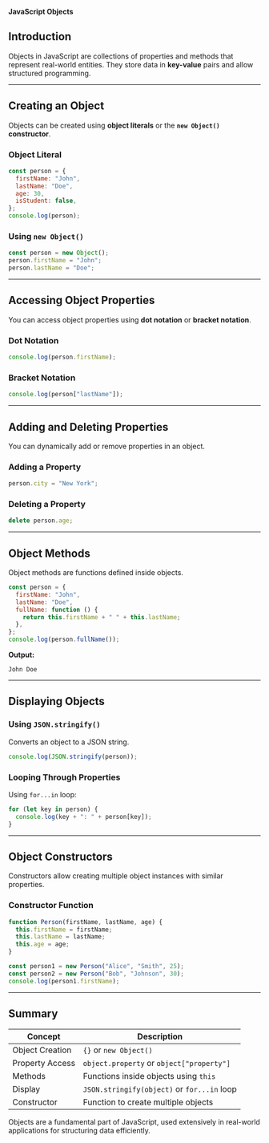 **JavaScript Objects**

## Introduction

Objects in JavaScript are collections of properties and methods that represent real-world entities. They store data in **key-value** pairs and allow structured programming.

---

## Creating an Object

Objects can be created using **object literals** or the **`new Object()` constructor**.

### Object Literal

```javascript
const person = {
  firstName: "John",
  lastName: "Doe",
  age: 30,
  isStudent: false,
};
console.log(person);
```

### Using `new Object()`

```javascript
const person = new Object();
person.firstName = "John";
person.lastName = "Doe";
```

---

## Accessing Object Properties

You can access object properties using **dot notation** or **bracket notation**.

### Dot Notation

```javascript
console.log(person.firstName);
```

### Bracket Notation

```javascript
console.log(person["lastName"]);
```

---

## Adding and Deleting Properties

You can dynamically add or remove properties in an object.

### Adding a Property

```javascript
person.city = "New York";
```

### Deleting a Property

```javascript
delete person.age;
```

---

## Object Methods

Object methods are functions defined inside objects.

```javascript
const person = {
  firstName: "John",
  lastName: "Doe",
  fullName: function () {
    return this.firstName + " " + this.lastName;
  },
};
console.log(person.fullName());
```

**Output:**

```
John Doe
```

---

## Displaying Objects

### Using `JSON.stringify()`

Converts an object to a JSON string.

```javascript
console.log(JSON.stringify(person));
```

### Looping Through Properties

Using `for...in` loop:

```javascript
for (let key in person) {
  console.log(key + ": " + person[key]);
}
```

---

## Object Constructors

Constructors allow creating multiple object instances with similar properties.

### Constructor Function

```javascript
function Person(firstName, lastName, age) {
  this.firstName = firstName;
  this.lastName = lastName;
  this.age = age;
}

const person1 = new Person("Alice", "Smith", 25);
const person2 = new Person("Bob", "Johnson", 30);
console.log(person1.firstName);
```

---

## Summary

| Concept         | Description                                 |
| --------------- | ------------------------------------------- |
| Object Creation | `{}` or `new Object()`                      |
| Property Access | `object.property` or `object["property"]`   |
| Methods         | Functions inside objects using `this`       |
| Display         | `JSON.stringify(object)` or `for...in` loop |
| Constructor     | Function to create multiple objects         |

Objects are a fundamental part of JavaScript, used extensively in real-world applications for structuring data efficiently.
